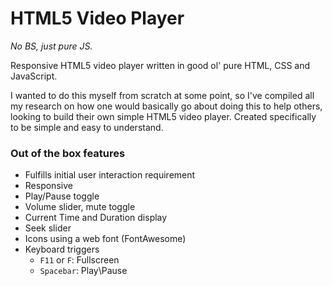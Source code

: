 # HTML5 Video Player

_No BS, just pure JS._

Responsive HTML5 video player written in good ol' pure HTML, CSS and JavaScript.

I wanted to do this myself from scratch at some point, so I've compiled all my research on how one would basically go about doing this to help others, looking to build their own simple HTML5 video player. Created specifically to be simple and easy to understand.

### Out of the box features
- Fulfills initial user interaction requirement
- Responsive
- Play/Pause toggle
- Volume slider, mute toggle
- Current Time and Duration display
- Seek slider
- Icons using a web font (FontAwesome)
- Keyboard triggers
  - `F11` or `F`: Fullscreen
  - `Spacebar`: Play\Pause
